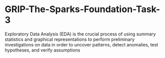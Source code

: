 # GRIP-The-Sparks-Foundation-Task-3
Exploratory Data Analysis (EDA) is the crucial process of using summary statistics and graphical representations to perform preliminary investigations on data in order to uncover patterns, detect anomalies, test hypotheses, and verify assumptions
